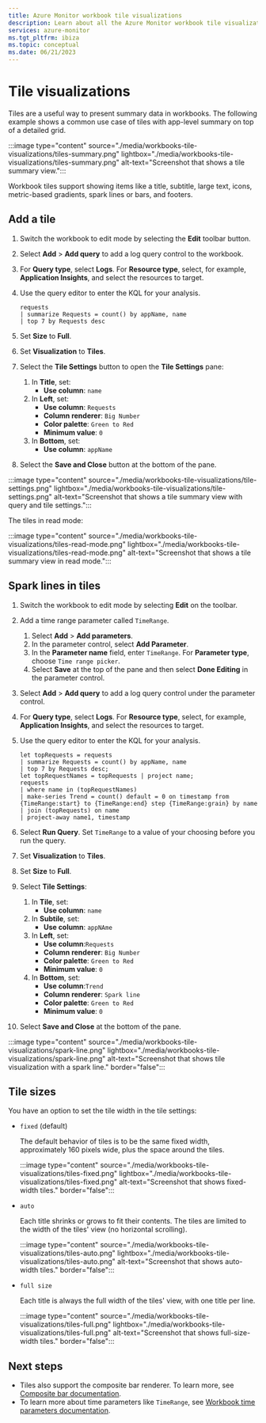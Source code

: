 ```yaml
---
title: Azure Monitor workbook tile visualizations
description: Learn about all the Azure Monitor workbook tile visualizations.
services: azure-monitor
ms.tgt_pltfrm: ibiza
ms.topic: conceptual
ms.date: 06/21/2023
---
```


# Tile visualizations

Tiles are a useful way to present summary data in workbooks. The following example shows a common use case of tiles with app-level summary on top of a detailed grid.

:::image type="content" source="./media/workbooks-tile-visualizations/tiles-summary.png" lightbox="./media/workbooks-tile-visualizations/tiles-summary.png" alt-text="Screenshot that shows a tile summary view.":::

Workbook tiles support showing items like a title, subtitle, large text, icons, metric-based gradients, spark lines or bars, and footers.

## Add a tile

1. Switch the workbook to edit mode by selecting the **Edit** toolbar button.
1. Select **Add** > **Add query** to add a log query control to the workbook.
1. For **Query type**, select **Logs**. For **Resource type**, select, for example, **Application Insights**, and select the resources to target.
1. Use the query editor to enter the KQL for your analysis.

    ```kusto
    requests
    | summarize Requests = count() by appName, name
    | top 7 by Requests desc
    ```

1. Set **Size** to **Full**.
1. Set **Visualization** to **Tiles**.
1. Select the **Tile Settings** button to open the **Tile Settings** pane:
    1. In **Title**, set:
        * **Use column**: `name`
    1. In **Left**, set:
        * **Use column**: `Requests`
        * **Column renderer**: `Big Number`
        * **Color palette**: `Green to Red`
        * **Minimum value**: `0`
    1. In **Bottom**, set:
        * **Use column**: `appName`
1. Select the **Save and Close** button at the bottom of the pane.
<!-- convertborder later; applied Learn formatting border because the border created manually is thin. -->
:::image type="content" source="./media/workbooks-tile-visualizations/tile-settings.png" lightbox="./media/workbooks-tile-visualizations/tile-settings.png" alt-text="Screenshot that shows a tile summary view with query and tile settings.":::

The tiles in read mode:
<!-- convertborder later; applied Learn formatting border because the border created manually is thin. -->
:::image type="content" source="./media/workbooks-tile-visualizations/tiles-read-mode.png" lightbox="./media/workbooks-tile-visualizations/tiles-read-mode.png" alt-text="Screenshot that shows a tile summary view in read mode.":::

## Spark lines in tiles

1. Switch the workbook to edit mode by selecting **Edit** on the toolbar.
1. Add a time range parameter called `TimeRange`.
    1. Select **Add** > **Add parameters**.
    1. In the parameter control, select **Add Parameter**.
    1. In the **Parameter name** field, enter `TimeRange`. For **Parameter type**, choose `Time range picker`.
    1. Select **Save** at the top of the pane and then select **Done Editing** in the parameter control.
1. Select **Add** > **Add query** to add a log query control under the parameter control.
1. For **Query type**, select **Logs**. For **Resource type**, select, for example, **Application Insights**, and select the resources to target.
1. Use the query editor to enter the KQL for your analysis.

    ```kusto
    let topRequests = requests
    | summarize Requests = count() by appName, name
    | top 7 by Requests desc;
    let topRequestNames = topRequests | project name;
    requests
    | where name in (topRequestNames)
    | make-series Trend = count() default = 0 on timestamp from {TimeRange:start} to {TimeRange:end} step {TimeRange:grain} by name
    | join (topRequests) on name
    | project-away name1, timestamp
    ```

1. Select **Run Query**. Set `TimeRange` to a value of your choosing before you run the query.
1. Set **Visualization** to **Tiles**.
1. Set **Size** to **Full**.
1. Select **Tile Settings**:
    1. In **Tile**, set:
        * **Use column**: `name`
    1. In **Subtile**, set:
        *  **Use column**: `appNAme`
    1. In **Left**, set:
        * **Use column**:`Requests`
        * **Column renderer**: `Big Number`
        * **Color palette**: `Green to Red`
        * **Minimum value**: `0`
    1. In **Bottom**, set:
        * **Use column**:`Trend`
        * **Column renderer**: `Spark line`
        * **Color palette**: `Green to Red`
        * **Minimum value**: `0`
1. Select **Save and Close** at the bottom of the pane.
<!-- convertborder later -->
:::image type="content" source="./media/workbooks-tile-visualizations/spark-line.png" lightbox="./media/workbooks-tile-visualizations/spark-line.png" alt-text="Screenshot that shows tile visualization with a spark line." border="false":::

## Tile sizes

You have an option to set the tile width in the tile settings:

* `fixed` (default)

    The default behavior of tiles is to be the same fixed width, approximately 160 pixels wide, plus the space around the tiles.
    <!-- convertborder later -->
    :::image type="content" source="./media/workbooks-tile-visualizations/tiles-fixed.png" lightbox="./media/workbooks-tile-visualizations/tiles-fixed.png" alt-text="Screenshot that shows fixed-width tiles." border="false":::
* `auto`

    Each title shrinks or grows to fit their contents. The tiles are limited to the width of the tiles' view (no horizontal scrolling).
    <!-- convertborder later -->
    :::image type="content" source="./media/workbooks-tile-visualizations/tiles-auto.png" lightbox="./media/workbooks-tile-visualizations/tiles-auto.png" alt-text="Screenshot that shows auto-width tiles." border="false":::
* `full size`

    Each title is always the full width of the tiles' view, with one title per line.
     <!-- convertborder later -->
     :::image type="content" source="./media/workbooks-tile-visualizations/tiles-full.png" lightbox="./media/workbooks-tile-visualizations/tiles-full.png" alt-text="Screenshot that shows full-size-width tiles." border="false":::

## Next steps

* Tiles also support the composite bar renderer. To learn more, see [Composite bar documentation](workbooks-composite-bar.md).
* To learn more about time parameters like `TimeRange`, see [Workbook time parameters documentation](workbooks-time.md).